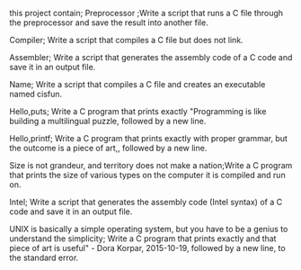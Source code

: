 this project contain;
Preprocessor ;Write a script that runs a C file through the preprocessor and save the result into another file.

Compiler; Write a script that compiles a C file but does not link.

Assembler; Write a script that generates the assembly code of a C code and save it in an output file.

Name; Write a script that compiles a C file and creates an executable named cisfun.

Hello,puts; Write a C program that prints exactly "Programming is like building a multilingual puzzle, followed by a new line.

Hello,printf; Write a C program that prints exactly with proper grammar, but the outcome is a piece of art,, followed by a new line.

Size is not grandeur, and territory does not make a nation;Write a C program that prints the size of various types on the computer it is compiled and run on.

Intel; Write a script that generates the assembly code (Intel syntax) of a C code and save it in an output file.

UNIX is basically a simple operating system, but you have to be a genius to understand the simplicity; Write a C program that prints exactly and that piece of art is useful" - Dora Korpar, 2015-10-19, followed by a new line, to the standard error.
